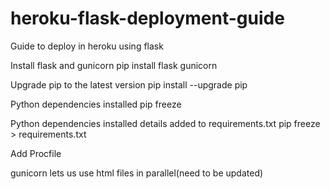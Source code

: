 # heroku-flask-deployment-guide
Guide to deploy in heroku using flask

Install flask and gunicorn
pip install flask gunicorn

Upgrade pip to the latest version
pip install --upgrade pip

Python dependencies installed
pip freeze

Python dependencies installed details added to requirements.txt
pip freeze > requirements.txt

Add Procfile

gunicorn lets us use html files in parallel(need to be updated)
